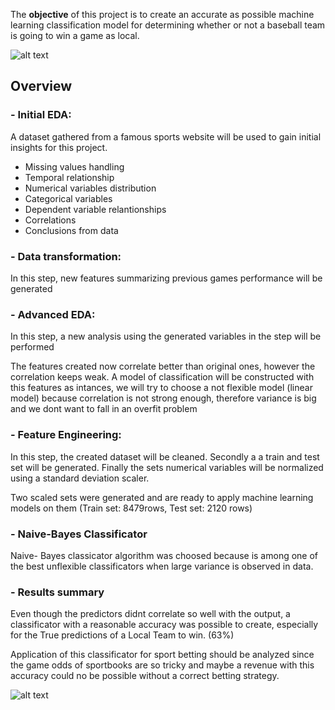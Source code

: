 The **objective** of this project is to create an accurate as possible machine learning classification model for determining whether or not a baseball team is going to win a game as local.

![alt text](https://imageio.forbes.com/specials-images/imageserve/60502c89850eaa01f8e5d84a/Boston-Red-Sox-v-Tampa-Bay-Rays/960x0.jpg?format=jpg&width=960)

## Overview
### - Initial EDA:
A dataset gathered from a famous sports website will be used to gain initial insights for this project.

- Missing values handling
- Temporal relationship
- Numerical variables distribution
- Categorical variables
- Dependent variable relantionships
- Correlations
- Conclusions from data

### - Data transformation:

In this step, new features summarizing previous games performance will be generated


### - Advanced EDA:
In this step, a new analysis using the generated variables in the step will be performed

The features created now correlate better than original ones, however the correlation keeps weak. A model of classification will be constructed with this features as intances, we will try to choose a not flexible model  (linear model) because correlation is not strong enough, therefore variance is big and we dont want to fall in an overfit problem


### - Feature Engineering:

In this step, the created dataset will be cleaned. Secondly a a train and test set will be generated.  Finally the sets numerical variables will be normalized using a standard deviation scaler.

Two scaled sets were generated and are ready to apply machine learning models on them (Train set: 8479rows, Test set: 2120 rows) 

### - Naive-Bayes Classificator

Naive- Bayes classicator algorithm was choosed because is among one of the best unflexible classificators when large variance is observed in data.



### - Results summary

Even though the predictors didnt correlate so well with the output, a classificator with a reasonable accuracy was possible to create, especially for the True predictions of a Local Team to win. (63%)


Application of  this classificator for sport betting should be analyzed since the game odds  of sportbooks are  so tricky and maybe a revenue with this accuracy could no be  possible without a correct betting strategy.

![alt text](https://media.discordapp.net/attachments/929043644512624691/1018974875693625414/Captura_de_Pantalla_2022-09-12_a_las_21.59.53.png)
